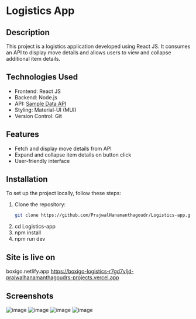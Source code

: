 # Logistics App

## Description
This project is a logistics application developed using React JS. It consumes an API to display move details and allows users to view and collapse additional item details.

## Technologies Used
- Frontend: React JS
- Backend: Node.js 
- API: [Sample Data API](http://test.api.boxigo.in/sample-data/)
- Styling: Material-UI (MUI)
- Version Control: Git

## Features
- Fetch and display move details from API
- Expand and collapse item details on button click
- User-friendly interface

## Installation
To set up the project locally, follow these steps:

1. Clone the repository:
   ```bash
   git clone https://github.com/PrajwalHanamanthagoudr/Logistics-app.git
2. cd Logistics-app
3. npm install
4. npm run dev

## Site is live on
boxigo.netlify.app
https://boxigo-logistics-r7gd7vljd-prajwalhanamanthagoudrs-projects.vercel.app


## Screenshots
![image](https://github.com/user-attachments/assets/991733ce-22cb-44cb-ada4-cf5743bffdac)
![image](https://github.com/user-attachments/assets/13933d79-f0a1-4ab3-a8b1-589ed744f44d)
![image](https://github.com/user-attachments/assets/e6065912-e5f6-416e-af29-d7ffad739717)
![image](https://github.com/user-attachments/assets/a5c534a2-cb3e-4d2d-8853-a48681236f23)






   
